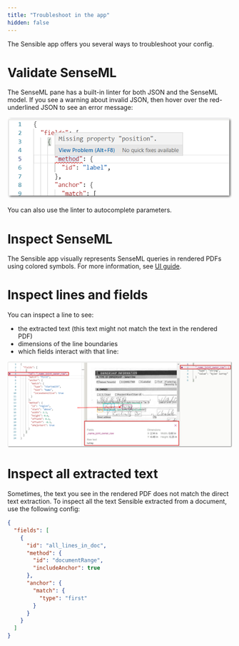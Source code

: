 ```yaml
---
title: "Troubleshoot in the app"
hidden: false
---
```


 The Sensible app offers you several ways to troubleshoot your config.

Validate SenseML
====
The SenseML pane has a built-in linter for both JSON and the SenseML model. If you see a warning about  invalid JSON, then hover over the red-underlined JSON to see an error message:

![Click to enlarge](https://raw.githubusercontent.com/sensible-hq/sensible-docs/main/readme-sync/assets/v0/images/borders/linter_SenseML.png)

You can also use the linter to autocomplete parameters.

Inspect SenseML
====

The Sensible app visually represents SenseML queries in rendered PDFs using colored symbols. For more information, see [UI guide](doc:ui-guide).

Inspect lines and fields
====

You can inspect a line to see:

- the extracted text (this text might not match the text in the rendered PDF)
- dimensions of the line boundaries
- which fields interact with that line:

![Click to enlarge](https://raw.githubusercontent.com/sensible-hq/sensible-docs/main/readme-sync/assets/v0/images/borders/line_details_example.png)

Inspect all extracted text
====

Sometimes, the text you see in the rendered PDF does not match the direct text extraction. To inspect all the text Sensible extracted from a document, use the following config:

```json
{  
  "fields": [
    {
      "id": "all_lines_in_doc",
      "method": {
        "id": "documentRange",
        "includeAnchor": true
      },
      "anchor": {
        "match": {
          "type": "first"
        }
      }
    }
  ]
}
```





